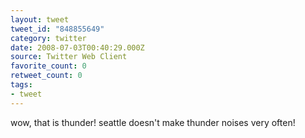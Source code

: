 ```yaml
---
layout: tweet
tweet_id: "848855649"
category: twitter
date: 2008-07-03T00:40:29.000Z
source: Twitter Web Client
favorite_count: 0
retweet_count: 0
tags:
- tweet
---
```


wow, that is thunder!  seattle doesn't make thunder noises very often!
